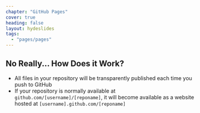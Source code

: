 ```yaml
---
chapter: "GitHub Pages"
cover: true
heading: false
layout: hydeslides
tags:
  - "pages/pages"
---
```


## No Really... How Does it Work?

* All files in your repository will be transparently published each time you push to GitHub
* If your repository is normally available at `github.com/[username]/[reponame]`, it will become available as a website hosted at `[username].github.com/[reponame]`
